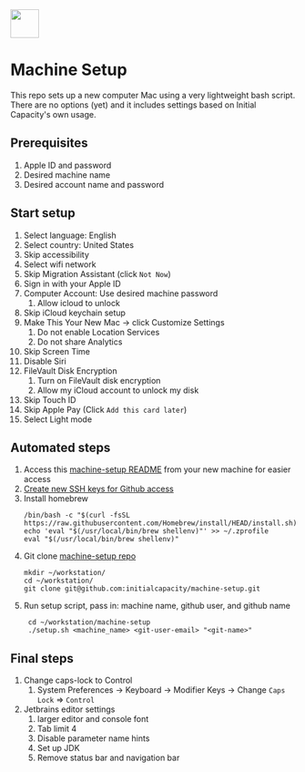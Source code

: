 <img src="https://www.initialcapacity.io/images/logo-short.svg" height="50">

# Machine Setup

This repo sets up a new computer Mac using a very lightweight bash script. There are no options (yet) and it includes settings based on Initial Capacity's own usage.

## Prerequisites
1. Apple ID and password
1. Desired machine name
1. Desired account name and password

## Start setup
1. Select language: English
1. Select country: United States
1. Skip accessibility
1. Select wifi network
1. Skip Migration Assistant (click `Not Now`)
1. Sign in with your Apple ID
1. Computer Account: Use desired machine password
   1. Allow icloud to unlock
1. Skip iCloud keychain setup
1. Make This Your New Mac -> click Customize Settings
   1. Do not enable Location Services
   1. Do not share Analytics
1. Skip Screen Time
1. Disable Siri
1. FileVault Disk Encryption 
   1. Turn on FileVault disk encryption 
   1. Allow my iCloud account to unlock my disk
1. Skip Touch ID
1. Skip Apple Pay (Click `Add this card later`)
1. Select Light mode

## Automated steps
1. Access this [machine-setup README](https://github.com/initialcapacity/machine-setup) from your new machine for easier access
1. [Create new SSH keys for Github access](https://docs.github.com/en/authentication/connecting-to-github-with-ssh/generating-a-new-ssh-key-and-adding-it-to-the-ssh-agent)
1. Install homebrew
   ```shell
   /bin/bash -c "$(curl -fsSL https://raw.githubusercontent.com/Homebrew/install/HEAD/install.sh)"
   echo 'eval "$(/usr/local/bin/brew shellenv)"' >> ~/.zprofile
   eval "$(/usr/local/bin/brew shellenv)"
   ```
1. Git clone [machine-setup repo](https://github.com/initialcapacity/machine-setup)
   ```shell
   mkdir ~/workstation/
   cd ~/workstation/
   git clone git@github.com:initialcapacity/machine-setup.git
   ```
1. Run setup script, pass in: machine name, github user, and github name
   ```shell
    cd ~/workstation/machine-setup
    ./setup.sh <machine_name> <git-user-email> "<git-name>"
   ```
   
## Final steps
1. Change caps-lock to Control
   1. System Preferences -> Keyboard -> Modifier Keys -> Change `Caps Lock` => `Control`
1. Jetbrains editor settings
   1. larger editor and console font
   1. Tab limit 4
   1. Disable parameter name hints
   1. Set up JDK
   1. Remove status bar and navigation bar
